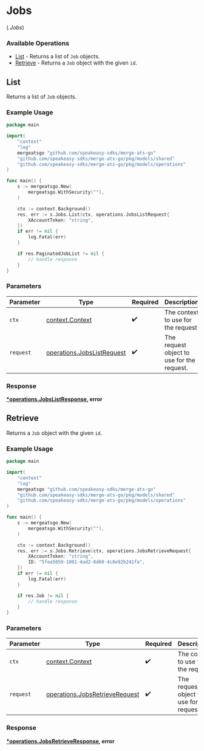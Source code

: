 # Jobs
(*.Jobs*)

### Available Operations

* [List](#list) - Returns a list of `Job` objects.
* [Retrieve](#retrieve) - Returns a `Job` object with the given `id`.

## List

Returns a list of `Job` objects.

### Example Usage

```go
package main

import(
	"context"
	"log"
	mergeatsgo "github.com/speakeasy-sdks/merge-ats-go"
	"github.com/speakeasy-sdks/merge-ats-go/pkg/models/shared"
	"github.com/speakeasy-sdks/merge-ats-go/pkg/models/operations"
)

func main() {
    s := mergeatsgo.New(
        mergeatsgo.WithSecurity(""),
    )

    ctx := context.Background()
    res, err := s.Jobs.List(ctx, operations.JobsListRequest{
        XAccountToken: "string",
    })
    if err != nil {
        log.Fatal(err)
    }

    if res.PaginatedJobList != nil {
        // handle response
    }
}
```

### Parameters

| Parameter                                                                | Type                                                                     | Required                                                                 | Description                                                              |
| ------------------------------------------------------------------------ | ------------------------------------------------------------------------ | ------------------------------------------------------------------------ | ------------------------------------------------------------------------ |
| `ctx`                                                                    | [context.Context](https://pkg.go.dev/context#Context)                    | :heavy_check_mark:                                                       | The context to use for the request.                                      |
| `request`                                                                | [operations.JobsListRequest](../../models/operations/jobslistrequest.md) | :heavy_check_mark:                                                       | The request object to use for the request.                               |


### Response

**[*operations.JobsListResponse](../../models/operations/jobslistresponse.md), error**


## Retrieve

Returns a `Job` object with the given `id`.

### Example Usage

```go
package main

import(
	"context"
	"log"
	mergeatsgo "github.com/speakeasy-sdks/merge-ats-go"
	"github.com/speakeasy-sdks/merge-ats-go/pkg/models/shared"
	"github.com/speakeasy-sdks/merge-ats-go/pkg/models/operations"
)

func main() {
    s := mergeatsgo.New(
        mergeatsgo.WithSecurity(""),
    )

    ctx := context.Background()
    res, err := s.Jobs.Retrieve(ctx, operations.JobsRetrieveRequest{
        XAccountToken: "string",
        ID: "5fea5659-1081-4ad2-8d60-4c8e92b241fa",
    })
    if err != nil {
        log.Fatal(err)
    }

    if res.Job != nil {
        // handle response
    }
}
```

### Parameters

| Parameter                                                                        | Type                                                                             | Required                                                                         | Description                                                                      |
| -------------------------------------------------------------------------------- | -------------------------------------------------------------------------------- | -------------------------------------------------------------------------------- | -------------------------------------------------------------------------------- |
| `ctx`                                                                            | [context.Context](https://pkg.go.dev/context#Context)                            | :heavy_check_mark:                                                               | The context to use for the request.                                              |
| `request`                                                                        | [operations.JobsRetrieveRequest](../../models/operations/jobsretrieverequest.md) | :heavy_check_mark:                                                               | The request object to use for the request.                                       |


### Response

**[*operations.JobsRetrieveResponse](../../models/operations/jobsretrieveresponse.md), error**

